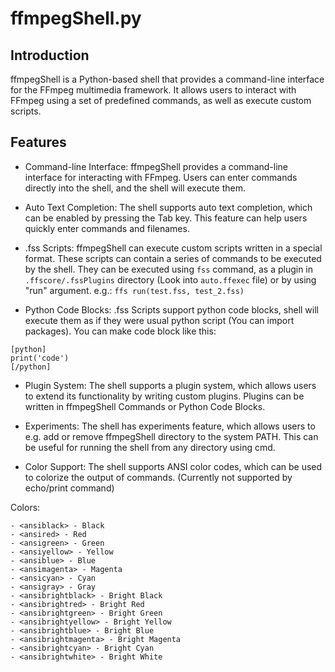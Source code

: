 # ffmpegShell.py

## Introduction

ffmpegShell is a Python-based shell that provides a command-line interface for the FFmpeg multimedia framework. It allows users to interact with FFmpeg using a set of predefined commands, as well as execute custom scripts.

## Features

- Command-line Interface: ffmpegShell provides a command-line interface for interacting with FFmpeg. Users can enter commands directly into the shell, and the shell will execute them.

- Auto Text Completion: The shell supports auto text completion, which can be enabled by pressing the Tab key. This feature can help users quickly enter commands and filenames.

- .fss Scripts: ffmpegShell can execute custom scripts written in a special format. These scripts can contain a series of commands to be executed by the shell. They can be executed using ```fss``` command, as a plugin in ```.ffscore/.fssPlugins``` directory (Look into ``auto.ffexec`` file) or by using "run" argument. e.g.: ```ffs run(test.fss, test_2.fss)```

- Python Code Blocks: .fss Scripts support python code blocks, shell will execute them as if they were usual python script (You can import packages). You can make code block like this:

```
[python]
print('code')
[/python]
```

- Plugin System: The shell supports a plugin system, which allows users to extend its functionality by writing custom plugins. Plugins can be written in ffmpegShell Commands or Python Code Blocks.

- Experiments: The shell has experiments feature, which allows users to e.g. add or remove ffmpegShell directory to the system PATH. This can be useful for running the shell from any directory using cmd.

- Color Support: The shell supports ANSI color codes, which can be used to colorize the output of commands. (Currently not supported by echo/print command)

Colors:
```
- <ansiblack> - Black
- <ansired> - Red
- <ansigreen> - Green
- <ansiyellow> - Yellow
- <ansiblue> - Blue
- <ansimagenta> - Magenta
- <ansicyan> - Cyan
- <ansigray> - Gray
- <ansibrightblack> - Bright Black
- <ansibrightred> - Bright Red
- <ansibrightgreen> - Bright Green
- <ansibrightyellow> - Bright Yellow
- <ansibrightblue> - Bright Blue
- <ansibrightmagenta> - Bright Magenta
- <ansibrightcyan> - Bright Cyan
- <ansibrightwhite> - Bright White
```